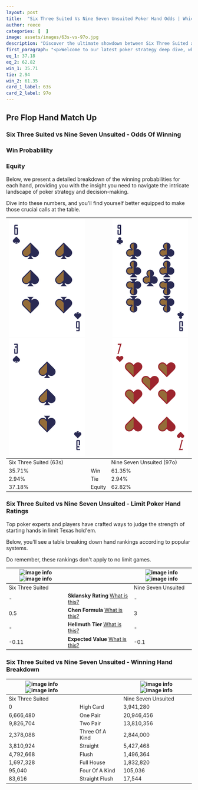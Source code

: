 ```yaml
---
layout: post
title:  "Six Three Suited Vs Nine Seven Unsuited Poker Hand Odds | Which Is The Better Hand In Poker? A Complete Guide"
author: reece
categories: [  ]
image: assets/images/63s-vs-97o.jpg
description: "Discover the ultimate showdown between Six Three Suited and Nine Seven Unsuited in poker! Uncover the odds, strategies, and scenarios where one hand triumphs over the other. Get ready to up your poker game with this thrilling analysis."
first_paragraph: "<p>Welcome to our latest poker strategy deep dive, where we're pitting two distinct hands against each other in a high-stakes showdown: Six Three Suited vs Nine Seven Unsuited.</p><p>In the dynamic world of poker, every decision counts, and knowing which hand holds the upper hand is key to your success at the table.</p><p>In this article, we'll dissect these two hands, explore the scenarios where one dominates the other, and equip you with the knowledge to make strategic choices that can tip the odds in your favor.</p><p>Get ready to unravel the intriguing dynamics of these poker hands and elevate your game to new heights.</p>"
eq_1: 37.18
eq_2: 62.82
win_1: 35.71
tie: 2.94
win_2: 61.35
card_1_label: 63s
card_2_label: 97o
---
```




[comment]: # (sp0)

## Pre Flop Hand Match Up

<div class="table hand-ratings" markdown="1"> 



### Six Three Suited vs Nine Seven Unsuited - Odds Of Winning


  
<div class="row graphs"> 
<div class="col-lg-6">
    <h3>Win Probablility</h3>
    <canvas id="WinChart"></canvas>
</div>
<div class="col-lg-6">
    <h3>Equity</h3>
    <canvas id="EquityChart"></canvas>
</div>
</div>

  Below, we present a detailed breakdown of the winning probabilities for each hand, providing you with the insight you need to navigate the intricate landscape of poker strategy and decision-making. 

Dive into these numbers, and you'll find yourself better equipped to make those crucial calls at the table.


    
| ![image info](assets/images/hand1/6.png) ![image info](assets/images/hand1/3.png) |  | ![image info](assets/images/hand2/9.png) ![image info](assets/images/hand2/7o.png) |
| -------- | -------- | -------- |
| Six Three Suited (63s) |  | Nine Seven Unsuited (97o) |
| 35.71% | Win | 61.35% |
| 2.94% | Tie | 2.94% |
| 37.18% | Equity | 62.82% |




[comment]: # (sp1)



### Six Three Suited vs Nine Seven Unsuited - Limit Poker Hand Ratings

Top poker experts and players have crafted ways to judge the strength of starting hands in limit Texas hold'em. 

Below, you'll see a table breaking down hand rankings according to popular systems. 

Do remember, these rankings don't apply to no limit games.


    
| ![image info](https://www.riverpairs.com/assets/images/hand1/6.png) ![image info](https://www.riverpairs.com/assets/images/hand1/3.png) |  | ![image info](https://www.riverpairs.com/assets/images/hand2/9.png) ![image info](https://www.riverpairs.com/assets/images/hand2/7o.png) |
| -------- | -------- | -------- |
| Six Three Suited |  | Nine Seven Unsuited |
| - | **Sklansky Rating** [What is this?](/sklansky-rating-explained) | - |
| 0.5 | **Chen Formula** [What is this?](/chen-formula-explained) | 3 |
| - | **Hellmuth Tier** [What is this?](/Hellmuth-tier-explained) | - |
| -0.11 | **Expected Value** [What is this?](/expected-value-explained) | -0.1 |




[comment]: # (sp2)



### Six Three Suited vs Nine Seven Unsuited - Winning Hand Breakdown


    
| ![image info](https://www.riverpairs.com/assets/images/hand1/6.png) ![image info](https://www.riverpairs.com/assets/images/hand1/3.png) |  | ![image info](https://www.riverpairs.com/assets/images/hand2/9.png) ![image info](https://www.riverpairs.com/assets/images/hand2/7o.png) |
| -------- | -------- | -------- |
| Six Three Suited |  | Nine Seven Unsuited |
| 0 | High Card | 3,941,280 |
| 6,666,480 | One Pair | 20,946,456 |
| 9,826,704 | Two Pair | 13,810,356 |
| 2,378,088 | Three Of A Kind | 2,844,000 |
| 3,810,924 | Straight | 5,427,468 |
| 4,792,668 | Flush | 1,496,364 |
| 1,697,328 | Full House | 1,832,820 |
| 95,040 | Four Of A Kind | 105,036 |
| 83,616 | Straight Flush | 17,544 |




[comment]: # (sp3)



</div>

[comment]: # (sp4)



[comment]: # (sp5)

